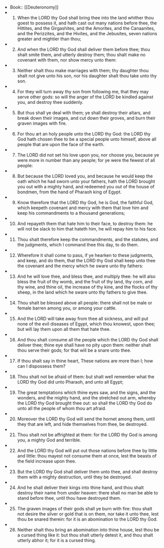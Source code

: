 - Book:: [[Deuteronomy]]
- 1. When the LORD thy God shall bring thee into the land whither thou goest to possess it, and hath cast out many nations before thee, the Hittites, and the Girgashites, and the Amorites, and the Canaanites, and the Perizzites, and the Hivites, and the Jebusites, seven nations greater and mightier than thou;
- 2. And when the LORD thy God shall deliver them before thee; thou shalt smite them, and utterly destroy them; thou shalt make no covenant with them, nor show mercy unto them:
- 3. Neither shalt thou make marriages with them; thy daughter thou shalt not give unto his son, nor his daughter shalt thou take unto thy son.
- 4. For they will turn away thy son from following me, that they may serve other gods: so will the anger of the LORD be kindled against you, and destroy thee suddenly.
- 5. But thus shall ye deal with them; ye shall destroy their altars, and break down their images, and cut down their groves, and burn their graven images with fire.
- 6. For thou art an holy people unto the LORD thy God: the LORD thy God hath chosen thee to be a special people unto himself, above all people that are upon the face of the earth.
- 7. The LORD did not set his love upon you, nor choose you, because ye were more in number than any people; for ye were the fewest of all people:
- 8. But because the LORD loved you, and because he would keep the oath which he had sworn unto your fathers, hath the LORD brought you out with a mighty hand, and redeemed you out of the house of bondmen, from the hand of Pharaoh king of Egypt.
- 9. Know therefore that the LORD thy God, he is God, the faithful God, which keepeth covenant and mercy with them that love him and keep his commandments to a thousand generations;
- 10. And repayeth them that hate him to their face, to destroy them: he will not be slack to him that hateth him, he will repay him to his face.
- 11. Thou shalt therefore keep the commandments, and the statutes, and the judgments, which I command thee this day, to do them.
- 12. Wherefore it shall come to pass, if ye hearken to these judgments, and keep, and do them, that the LORD thy God shall keep unto thee the covenant and the mercy which he sware unto thy fathers:
- 13. And he will love thee, and bless thee, and multiply thee: he will also bless the fruit of thy womb, and the fruit of thy land, thy corn, and thy wine, and thine oil, the increase of thy kine, and the flocks of thy sheep, in the land which he sware unto thy fathers to give thee.
- 14. Thou shalt be blessed above all people: there shall not be male or female barren among you, or among your cattle.
- 15. And the LORD will take away from thee all sickness, and will put none of the evil diseases of Egypt, which thou knowest, upon thee; but will lay them upon all them that hate thee.
- 16. And thou shalt consume all the people which the LORD thy God shall deliver thee; thine eye shall have no pity upon them: neither shalt thou serve their gods; for that will be a snare unto thee.
- 17. If thou shalt say in thine heart, These nations are more than I; how can I dispossess them?
- 18. Thou shalt not be afraid of them: but shalt well remember what the LORD thy God did unto Pharaoh, and unto all Egypt;
- 19. The great temptations which thine eyes saw, and the signs, and the wonders, and the mighty hand, and the stretched out arm, whereby the LORD thy God brought thee out: so shall the LORD thy God do unto all the people of whom thou art afraid.
- 20. Moreover the LORD thy God will send the hornet among them, until they that are left, and hide themselves from thee, be destroyed.
- 21. Thou shalt not be affrighted at them: for the LORD thy God is among you, a mighty God and terrible.
- 22. And the LORD thy God will put out those nations before thee by little and little: thou mayest not consume them at once, lest the beasts of the field increase upon thee.
- 23. But the LORD thy God shall deliver them unto thee, and shall destroy them with a mighty destruction, until they be destroyed.
- 24. And he shall deliver their kings into thine hand, and thou shalt destroy their name from under heaven: there shall no man be able to stand before thee, until thou have destroyed them.
- 25. The graven images of their gods shall ye burn with fire: thou shalt not desire the silver or gold that is on them, nor take it unto thee, lest thou be snared therein: for it is an abomination to the LORD thy God.
- 26. Neither shalt thou bring an abomination into thine house, lest thou be a cursed thing like it: but thou shalt utterly detest it, and thou shalt utterly abhor it; for it is a cursed thing.
